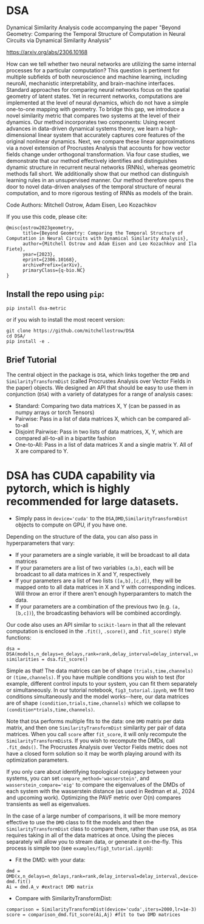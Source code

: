 # DSA
Dynamical Similarity Analysis code accompanying the paper "Beyond Geometry: Comparing the Temporal Structure of Computation in Neural Circuits via Dynamical Similarity Analysis"

https://arxiv.org/abs/2306.10168

How can we tell whether two neural networks are utilizing the same internal processes for a particular computation? This question is pertinent for multiple subfields of both neuroscience and machine learning, including neuroAI, mechanistic interpretability, and brain-machine interfaces. Standard approaches for comparing neural networks focus on the spatial geometry of latent states. Yet in recurrent networks, computations are implemented at the level of neural dynamics, which do not have a simple one-to-one mapping with geometry. To bridge this gap, we introduce a novel similarity metric that compares two systems at the level of their dynamics. Our method incorporates two components: Using recent advances in data-driven dynamical systems theory, we learn a high-dimensional linear system that accurately captures core features of the original nonlinear dynamics. Next, we compare these linear approximations via a novel extension of Procrustes Analysis that accounts for how vector fields change under orthogonal transformation. Via four case studies, we demonstrate that our method effectively identifies and distinguishes dynamic structure in recurrent neural networks (RNNs), whereas geometric methods fall short. We additionally show that our method can distinguish learning rules in an unsupervised manner. Our method therefore opens the door to novel data-driven analyses of the temporal structure of neural computation, and to more rigorous testing of RNNs as models of the brain.

Code Authors: Mitchell Ostrow, Adam Eisen, Leo Kozachkov

If you use this code, please cite:
```
@misc{ostrow2023geometry,
      title={Beyond Geometry: Comparing the Temporal Structure of Computation in Neural Circuits with Dynamical Similarity Analysis}, 
      author={Mitchell Ostrow and Adam Eisen and Leo Kozachkov and Ila Fiete},
      year={2023},
      eprint={2306.10168},
      archivePrefix={arXiv},
      primaryClass={q-bio.NC}
}
```

## Install the repo using `pip`:
```
pip install dsa-metric
```
or if you wish to install the most recent version:
```
git clone https://github.com/mitchellostrow/DSA
cd DSA/
pip install -e .
```

## Brief Tutorial

The central object in the package is `DSA`, which links together the `DMD` and `SimilarityTransformDist` (called Procrustes Analysis over Vector Fields in the paper) objects. We designed an API that should be easy to use them in conjunction (`DSA`) with a variety of datatypes for a range of analysis cases:
 * Standard: Comparing two data matrices X, Y (can be passed in as numpy arrays or torch Tensors)
 * Pairwise: Pass in a list of data matrices X, which can be compared all-to-all
 * Disjoint Pairwise: Pass in two lists of data matrices, X, Y, which are compared all-to-all in a bipartite fashion
 * One-to-All: Pass in a list of data matrices X and a single matrix Y. All of X are compared to Y.

# DSA has CUDA capability via pytorch, which is highly recommended for large datasets. 
* Simply pass in `device='cuda'` to the `DSA`,`DMD`,`SimilarityTransformDist` objects to compute on GPU, if you have one. 

Depending on the structure of the data, you can also pass in hyperparameters that vary:
* If your parameters are a single variable, it will be broadcast to all data matrices
* If your parameters are a list of two variables `(a,b)`, each will be broadcast to all data matrices in X and Y, respectively
* If your parameters are a list of two lists `([a,b],[c,d])`, they will be mapped onto to all data matrices in X and Y with corresponding indices. Will throw an error if there aren't enough hyperparamters to match the data.
* If your parameters are a combination of the previous two (e.g. `(a,[b,c])`), the broadcasting behaviors will be combined accordingly.

Our code also uses an API similar to `scikit-learn` in that all the relevant computation is enclosed in the `.fit()`, `.score()`, and `.fit_score()` style functions:
```
dsa = DSA(models,n_delays=n_delays,rank=rank,delay_interval=delay_interval,verbose=True,device=device)
similarities = dsa.fit_score()
```

Simple as that! The data matrices can be of shape `(trials,time,channels)` or `(time,channels)`. If you have multiple conditions you wish to test (for example, different control inputs to your system, you can fit them separately or simultaneously. In our tutorial notebook, `fig3_tutorial.ipynb`, we fit two conditions simultaneously and the model works--here, our data matrices are of shape `(condition,trials,time,channels)` which we collapse to `(condition*trials,time,channels)`.

Note that `DSA` performs multiple fits to the data: one `DMD` matrix per data matrix, and then one `SimilarityTransformDist` similarity per pair of data matrices. When you call `score` after `fit_score`, it will only recompute the `SimilarityTransformDist`s. If you wish to recompute the DMDs, call `.fit_dmds()`. The Procrustes Analysis over Vector Fields metric does not have a closed form solution so it may be worth playing around with its optimization parameters.

If you only care about identifying topological conjugacy between your systems, you can set `compare_method='wasserstein'`, and `wasserstein_compare='eig'` to compare the eigenvalues of the DMDs of each system with the wasserstein distance (as used in Redman et al., 2024 and upcoming work). Optimizing the PAVF metric over O(n) compares transients as well as eigenvalues.

In the case of a large number of comparisons, it will be more memory effective to use the `DMD` class to fit the models and then the `SimilarityTransformDist` class to compare them, rather than use `DSA`, as `DSA` requires taking in all of the data matrices at once. Using the pieces separately will allow you to stream data, or generate it on-the-fly. This process is simple too (see `examples/fig3_tutorial.ipynb`):

* Fit the DMD: with your data:
```
dmd = DMD(x,n_delays=n_delays,rank=rank,delay_interval=delay_interval,device='cuda')
dmd.fit()
Ai = dmd.A_v #extract DMD matrix
```
* Compare with SimilarityTransformDist:
```
comparison = SimilarityTransformDist(device='cuda',iters=2000,lr=1e-3)
score = comparison_dmd.fit_score(Ai,Aj) #fit to two DMD matrices
```

